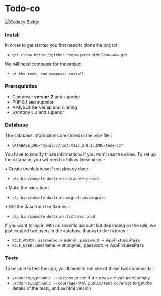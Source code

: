 # Todo-co

[![Codacy Badge](https://app.codacy.com/project/badge/Grade/068038d149ae45e7bcce911cf74e07d5)](https://app.codacy.com/gh/m-perraud/Todo-co/dashboard?utm_source=gh&utm_medium=referral&utm_content=&utm_campaign=Badge_grade)

### Install
In order to get started you first need to clone the project:
- `git clone https://github.com/m-perraud/bilemo-new.git`

We will need composer for the project. 
- `at the root, run composer install`

### Prerequisites

-   Composer **version 2** and superior
-   PHP 8.1 and superior
-   A MySQL Server up and running
-   Symfony 6.3 and superior

### Database

The database informations are stored in the .env file :
- `DATABASE_URL="mysql://root:@127.0.0.1:3306/todo-co"`

You have to modify those informations if you won't use the same. 
To set up the database, you will need to follow these steps : 

• Create the database if not already done : 
- `php bin/console doctrine:database:create`

• Make the migration : 
- `php bin/console doctrine:migrations:migrate`

• Get the data from the fixtures : 
- `php bin/console doctrine:fixtures:load`

If you want to log in with no specific account but depending on the role, we just created two users in the database thanks to the fixtures : 
- `ROLE_ADMIN` : username -> admin , password -> AppFixturesPass
- `ROLE_USER` : username -> anonyme , password -> AppFixturesPass

### Tests

To be able to test the app, you'll need to run one of these two commands :
- `vendor/bin/phpunit --testdox` to see if the tests are validated simply
- `vendor/bin/phpunit --coverage-html public/test-coverage` to get the details of the tests, and an html version
